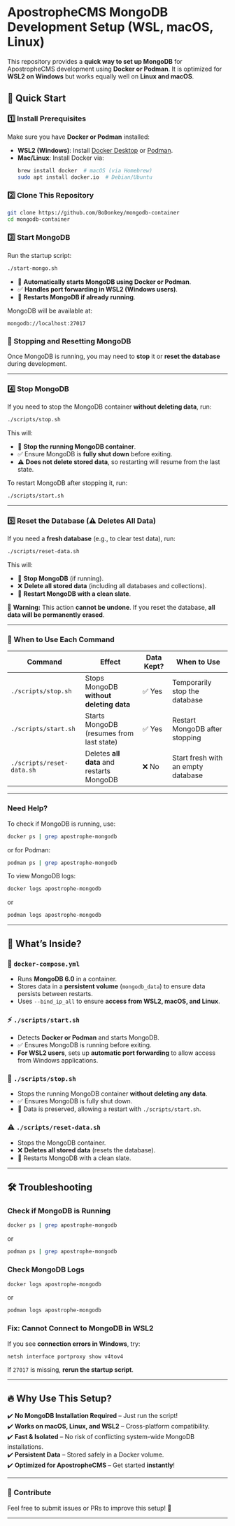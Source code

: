 # **ApostropheCMS MongoDB Development Setup (WSL, macOS, Linux)**
This repository provides a **quick way to set up MongoDB** for ApostropheCMS development using **Docker or Podman**. It is optimized for **WSL2 on Windows** but works equally well on **Linux and macOS**.

## **🚀 Quick Start**
### **1️⃣ Install Prerequisites**
Make sure you have **Docker or Podman** installed:
- **WSL2 (Windows)**: Install [Docker Desktop](https://www.docker.com/products/docker-desktop) or [Podman](https://podman.io/getting-started/installation.html).
- **Mac/Linux**: Install Docker via:
  ```sh
  brew install docker  # macOS (via Homebrew)
  sudo apt install docker.io  # Debian/Ubuntu
  ```

### **2️⃣ Clone This Repository**
```sh
git clone https://github.com/BoDonkey/mongodb-container
cd mongodb-container
```

### **3️⃣ Start MongoDB**
Run the startup script:
```sh
./start-mongo.sh
```
- 🐳 **Automatically starts MongoDB using Docker or Podman**.
- ✅ **Handles port forwarding in WSL2 (Windows users)**.
- 🔄 **Restarts MongoDB if already running**.

MongoDB will be available at:
```
mongodb://localhost:27017
```

### **🛑 Stopping and Resetting MongoDB**
Once MongoDB is running, you may need to **stop** it or **reset the database** during development.

---

### **4️⃣ Stop MongoDB**
If you need to stop the MongoDB container **without deleting data**, run:
```sh
./scripts/stop.sh
```
This will:
- 🛑 **Stop the running MongoDB container**.
- ✅ Ensure MongoDB is **fully shut down** before exiting.
- ⚠️ **Does not delete stored data**, so restarting will resume from the last state.

To restart MongoDB after stopping it, run:
```sh
./scripts/start.sh
```

---

### **5️⃣ Reset the Database (⚠️ Deletes All Data)**
If you need a **fresh database** (e.g., to clear test data), run:
```sh
./scripts/reset-data.sh
```
This will:
- 🛑 **Stop MongoDB** (if running).
- ❌ **Delete all stored data** (including all databases and collections).
- 🔄 **Restart MongoDB with a clean slate**.

🚨 **Warning:** This action **cannot be undone**. If you reset the database, **all data will be permanently erased**.

---

### **🎯 When to Use Each Command**
| Command                 | Effect                                           | Data Kept? | When to Use |
|-------------------------|------------------------------------------------|------------|-------------|
| `./scripts/stop.sh`     | Stops MongoDB **without deleting data**        | ✅ Yes      | Temporarily stop the database |
| `./scripts/start.sh`    | Starts MongoDB (resumes from last state)       | ✅ Yes      | Restart MongoDB after stopping |
| `./scripts/reset-data.sh` | Deletes **all data** and restarts MongoDB      | ❌ No       | Start fresh with an empty database |

---

### **Need Help?**
To check if MongoDB is running, use:
```sh
docker ps | grep apostrophe-mongodb
```
or for Podman:
```sh
podman ps | grep apostrophe-mongodb
```

To view MongoDB logs:
```sh
docker logs apostrophe-mongodb
```
or
```sh
podman logs apostrophe-mongodb
```

---

## **📂 What’s Inside?**
### **🔧 `docker-compose.yml`**
- Runs **MongoDB 6.0** in a container.
- Stores data in a **persistent volume** (`mongodb_data`) to ensure data persists between restarts.
- Uses `--bind_ip_all` to ensure **access from WSL2, macOS, and Linux**.

### **⚡ `./scripts/start.sh`**
- Detects **Docker or Podman** and starts MongoDB.
- ✅ Ensures MongoDB is running before exiting.
- **For WSL2 users**, sets up **automatic port forwarding** to allow access from Windows applications.

### **🛑 `./scripts/stop.sh`**
- Stops the running MongoDB container **without deleting any data**.
- ✅ Ensures MongoDB is fully shut down.
- 💾 Data is preserved, allowing a restart with `./scripts/start.sh`.

### **⚠️ `./scripts/reset-data.sh`**
- Stops the MongoDB container.
- ❌ **Deletes all stored data** (resets the database).
- 🔄 Restarts MongoDB with a clean slate.

---

## **🛠 Troubleshooting**
### **Check if MongoDB is Running**
```sh
docker ps | grep apostrophe-mongodb
```
or
```sh
podman ps | grep apostrophe-mongodb
```

### **Check MongoDB Logs**
```sh
docker logs apostrophe-mongodb
```
or
```sh
podman logs apostrophe-mongodb
```

### **Fix: Cannot Connect to MongoDB in WSL2**
If you see **connection errors in Windows**, try:
```sh
netsh interface portproxy show v4tov4
```
If `27017` is missing, **rerun the startup script**.

---

## **🔥 Why Use This Setup?**
✔️ **No MongoDB Installation Required** – Just run the script!  
✔️ **Works on macOS, Linux, and WSL2** – Cross-platform compatibility.  
✔️ **Fast & Isolated** – No risk of conflicting system-wide MongoDB installations.  
✔️ **Persistent Data** – Stored safely in a Docker volume.  
✔️ **Optimized for ApostropheCMS** – Get started **instantly**!  

---

### **🌟 Contribute**
Feel free to submit issues or PRs to improve this setup! 🚀

---
